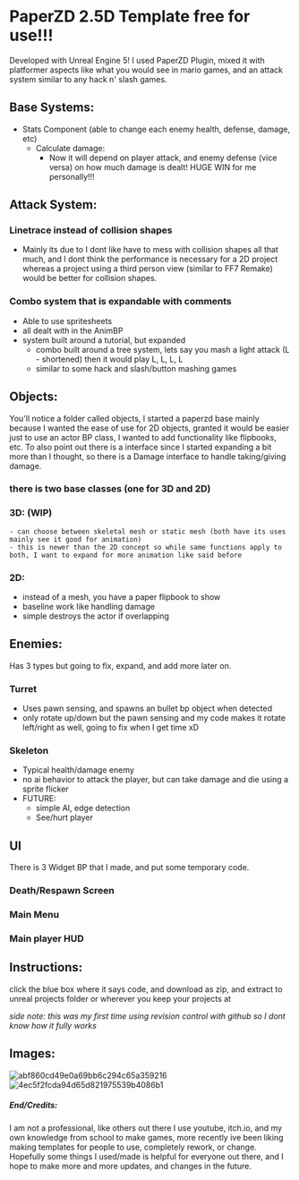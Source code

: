 # PaperZD 2.5D Template free for use!!!

Developed with Unreal Engine 5! I used PaperZD Plugin, mixed it with platformer aspects like what you would see in mario games, and an attack system similar to any hack n' slash games.

## Base Systems:
- Stats Component (able to change each enemy health, defense, damage, etc)
   - Calculate damage:
      - Now it will depend on player attack, and enemy defense (vice versa) on how much damage is dealt! HUGE WIN for me personally!!!

## Attack System:
### Linetrace instead of collision shapes
   - Mainly its due to I dont like have to mess with collision shapes all that much, and I dont think the performance is necessary for a 2D project whereas a project using a third person view (similar to FF7 Remake) would be better for collision shapes.
### Combo system that is expandable with comments
   - Able to use spritesheets
   - all dealt with in the AnimBP
   - system built around a tutorial, but expanded
       - combo built around a tree system, lets say you mash a light attack (L - shortened) then it would play L, L, L, L
       - similar to some hack and slash/button mashing games

## Objects:

You'll notice a folder called objects, I started a paperzd base mainly because I wanted the ease of use for 2D objects, granted it would be easier just to use an actor BP class, I wanted to add functionality like flipbooks, etc. To also point out there is a interface since I started expanding a bit more than I thought, so there is a Damage interface to handle taking/giving damage.

### there is two base classes (one for 3D and 2D)

### 3D: (WIP)
    - can choose between skeletal mesh or static mesh (both have its uses mainly see it good for animation)
    - this is newer than the 2D concept so while same functions apply to both, I want to expand for more animation like said before
 
### 2D:
   - instead of a mesh, you have a paper flipbook to show
   - baseline work like handling damage
   - simple destroys the actor if overlapping

## Enemies:

Has 3 types but going to fix, expand, and add more later on. 
 
### Turret
   - Uses pawn sensing, and spawns an bullet bp object when detected
   - only rotate up/down but the pawn sensing and my code makes it rotate left/right as well, going to fix when I get time xD
 
### Skeleton
   - Typical health/damage enemy
   - no ai behavior to attack the player, but can take damage and die using a sprite flicker
   - FUTURE:
        - simple AI, edge detection
        - See/hurt player

## UI

There is 3 Widget BP that I made, and put some temporary code. 

### Death/Respawn Screen
### Main Menu
### Main player HUD 

## Instructions:

click the blue box where it says code, and download as zip, and extract to unreal projects folder or wherever you keep your projects at

*side note: this was my first time using revision control with github so I dont know how it fully works*

## Images:

![abf860cd49e0a69bb6c294c65a359216](https://github.com/user-attachments/assets/4aee32ab-6400-403e-b8c7-ea4c424974fe)
![4ec5f2fcda94d65d821975539b4086b1](https://github.com/user-attachments/assets/a0eed4ed-6e23-41cb-9a3d-9870bef12766)


##### End/Credits:

I am not a professional, like others out there I use youtube, itch.io, and my own knowledge from school to make games, more recently ive been liking making templates for people to use, completely rework, or change. Hopefully some things I used/made is helpful for everyone out there, and I hope to make more and more updates, and changes in the future.

